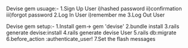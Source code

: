 Devise gem usuage:-
1.Sign Up User
i)hashed password
ii)confirmation
iii)forgot password
2.Log In User
i)remember me
3.Log Out User

Devise gem setup:-
1.Install gem-> gem 'devise'
2.bundle install
3.rails generate devise:install
4.rails generate devise User
5.rails db:migrate
6.before_action :authenticate_user!
7.Set the flash messages
